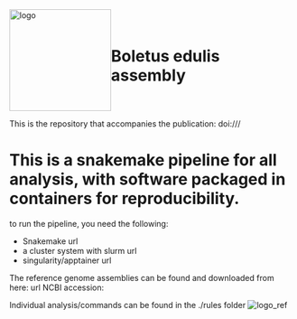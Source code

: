 <div style="display: flex; align-items: center;">
    <img src="https://github.com/user-attachments/assets/5d2d4735-d930-4a44-9abc-af66fcadc332" alt="logo" width="180px">
    <h1>Boletus edulis assembly</h1>
</div>

This is the repository that accompanies the publication: doi:///

# This is a snakemake pipeline for all analysis, with software packaged in containers for reproducibility.
to run the pipeline, you need the following:
- Snakemake url
- a cluster system with slurm url
- singularity/apptainer url

The reference genome assemblies can be found and downloaded from here: url NCBI accession: 

Individual analysis/commands can be found in the ./rules folder
![logo_ref](https://github.com/user-attachments/assets/5d2d4735-d930-4a44-9abc-af66fcadc332)